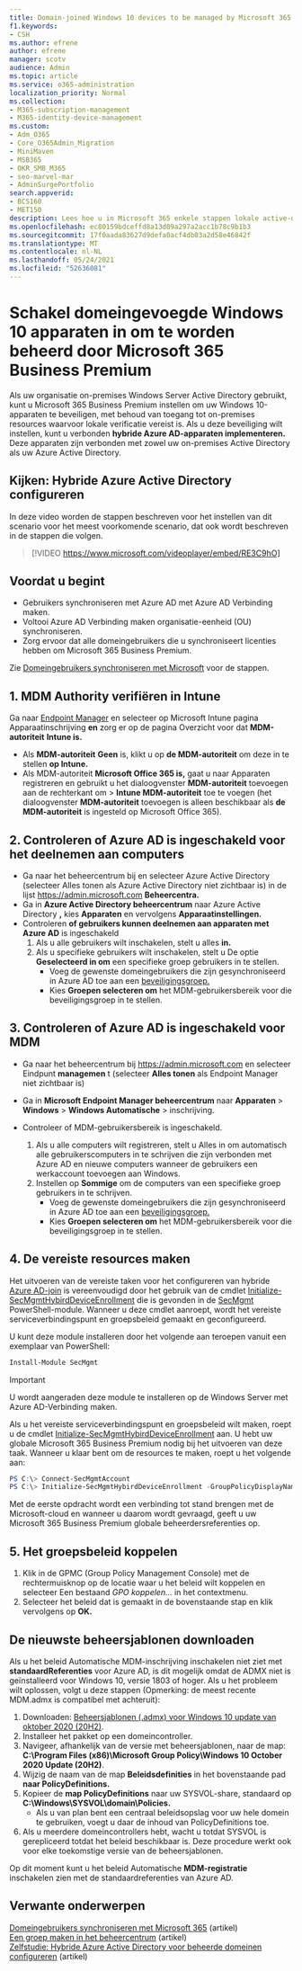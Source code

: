```yaml
---
title: Domain-joined Windows 10 devices to be managed by Microsoft 365 for business
f1.keywords:
- CSH
ms.author: efrene
author: efrene
manager: scotv
audience: Admin
ms.topic: article
ms.service: o365-administration
localization_priority: Normal
ms.collection:
- M365-subscription-management
- M365-identity-device-management
ms.custom:
- Adm_O365
- Core_O365Admin_Migration
- MiniMaven
- MSB365
- OKR_SMB_M365
- seo-marvel-mar
- AdminSurgePortfolio
search.appverid:
- BCS160
- MET150
description: Lees hoe u in Microsoft 365 enkele stappen lokale active-directory-apparaten Windows 10 kunt beveiligen.
ms.openlocfilehash: ec80159bdceffd8a13d09a297a2acc1b78c9b1b3
ms.sourcegitcommit: 17f0aada83627d9defa0acf4db03a2d58e46842f
ms.translationtype: MT
ms.contentlocale: nl-NL
ms.lasthandoff: 05/24/2021
ms.locfileid: "52636081"
---
```

# <a name="enable-domain-joined-windows-10-devices-to-be-managed-by-microsoft-365-business-premium"></a>Schakel domeingevoegde Windows 10 apparaten in om te worden beheerd door Microsoft 365 Business Premium

Als uw organisatie on-premises Windows Server Active Directory gebruikt, kunt u Microsoft 365 Business Premium instellen om uw Windows 10-apparaten te beveiligen, met behoud van toegang tot on-premises resources waarvoor lokale verificatie vereist is.
Als u deze beveiliging wilt instellen, kunt u verbonden **hybride Azure AD-apparaten implementeren.** Deze apparaten zijn verbonden met zowel uw on-premises Active Directory als uw Azure Active Directory.

## <a name="watch-configure-hybrid-azure-active-directory-join"></a>Kijken: Hybride Azure Active Directory configureren

In deze video worden de stappen beschreven voor het instellen van dit scenario voor het meest voorkomende scenario, dat ook wordt beschreven in de stappen die volgen.

> [!VIDEO https://www.microsoft.com/videoplayer/embed/RE3C9hO]
  
## <a name="before-you-begin"></a>Voordat u begint

- Gebruikers synchroniseren met Azure AD met Azure AD Verbinding maken.
- Voltooi Azure AD Verbinding maken organisatie-eenheid (OU) synchroniseren.
- Zorg ervoor dat alle domeingebruikers die u synchroniseert licenties hebben om Microsoft 365 Business Premium.

Zie [Domeingebruikers synchroniseren met Microsoft](manage-domain-users.md) voor de stappen.

## <a name="1-verify-mdm-authority-in-intune"></a>1. MDM Authority verifiëren in Intune

Ga naar [Endpoint Manager](https://endpoint.microsoft.com/#blade/Microsoft_Intune_Enrollment/EnrollmentMenu/overview) en selecteer op Microsoft Intune pagina Apparaatinschrijving **en** zorg  er op de pagina Overzicht voor dat **MDM-autoriteit** **Intune is.**

- Als **MDM-autoriteit** **Geen** is, klikt u op **de MDM-autoriteit** om deze in te stellen **op Intune.**
- Als MDM-autoriteit **Microsoft Office 365 is,** gaat u naar Apparaten registreren en gebruikt u het dialoogvenster **MDM-autoriteit** toevoegen aan de rechterkant om  >   **Intune MDM-autoriteit** toe te voegen (het dialoogvenster **MDM-autoriteit** toevoegen is alleen beschikbaar als **de MDM-autoriteit** is ingesteld op Microsoft Office 365). 

## <a name="2-verify-azure-ad-is-enabled-for-joining-computers"></a>2. Controleren of Azure AD is ingeschakeld voor het deelnemen aan computers

- Ga naar het beheercentrum bij en selecteer Azure Active Directory (selecteer Alles tonen als Azure Active Directory niet zichtbaar is) in de lijst <a href="https://go.microsoft.com/fwlink/p/?linkid=2024339" target="_blank">https://admin.microsoft.com</a> **Beheercentra.**  
- Ga in **Azure Active Directory beheercentrum** naar Azure Active Directory **,** kies **Apparaten** en vervolgens **Apparaatinstellingen.**
- Controleren **of gebruikers kunnen deelnemen aan apparaten met Azure AD** is ingeschakeld 
    1. Als u alle gebruikers wilt inschakelen, stelt u alles **in.**
    2. Als u specifieke gebruikers wilt inschakelen, stelt u De optie **Geselecteerd in om** een specifieke groep gebruikers in te stellen.
        - Voeg de gewenste domeingebruikers die zijn gesynchroniseerd in Azure AD toe aan een [beveiligingsgroep.](../admin/create-groups/create-groups.md)
        - Kies **Groepen selecteren om** het MDM-gebruikersbereik voor die beveiligingsgroep in te stellen.

## <a name="3-verify-azure-ad-is-enabled-for-mdm"></a>3. Controleren of Azure AD is ingeschakeld voor MDM

- Ga naar het beheercentrum bij <a href="https://go.microsoft.com/fwlink/p/?linkid=2024339" target="_blank">https://admin.microsoft.com</a> en selecteer Eindpunt **managemen** t (selecteer **Alles tonen** als Endpoint Manager niet zichtbaar is) 
- Ga in **Microsoft Endpoint Manager beheercentrum** naar **Apparaten**  >  **Windows**  >  **Windows Automatische**  >  inschrijving.
- Controleer of MDM-gebruikersbereik is ingeschakeld.

    1. Als u alle computers  wilt registreren, stelt u Alles in om automatisch alle gebruikerscomputers in te schrijven die zijn verbonden met Azure AD en nieuwe computers wanneer de gebruikers een werkaccount toevoegen aan Windows.
    2. Instellen op **Sommige** om de computers van een specifieke groep gebruikers in te schrijven.
        -  Voeg de gewenste domeingebruikers die zijn gesynchroniseerd in Azure AD toe aan een [beveiligingsgroep.](../admin/create-groups/create-groups.md)
        -  Kies **Groepen selecteren om** het MDM-gebruikersbereik voor die beveiligingsgroep in te stellen.

## <a name="4-create-the-required-resources"></a>4. De vereiste resources maken 

Het uitvoeren van de vereiste taken voor het configureren van hybride [Azure AD-join](/azure/active-directory/devices/hybrid-azuread-join-managed-domains#configure-hybrid-azure-ad-join) is vereenvoudigd door het gebruik van de cmdlet [Initialize-SecMgmtHybirdDeviceEnrollment](https://github.com/microsoft/secmgmt-open-powershell/blob/master/docs/help/Initialize-SecMgmtHybirdDeviceEnrollment.md) die is gevonden in de [SecMgmt](https://www.powershellgallery.com/packages/SecMgmt) PowerShell-module. Wanneer u deze cmdlet aanroept, wordt het vereiste serviceverbindingspunt en groepsbeleid gemaakt en geconfigureerd.

U kunt deze module installeren door het volgende aan teroepen vanuit een exemplaar van PowerShell:

```powershell
Install-Module SecMgmt
```

> [!IMPORTANT]
> U wordt aangeraden deze module te installeren op de Windows Server met Azure AD-Verbinding maken.

Als u het vereiste serviceverbindingspunt en groepsbeleid wilt maken, roept u de cmdlet  [Initialize-SecMgmtHybirdDeviceEnrollment](https://github.com/microsoft/secmgmt-open-powershell/blob/master/docs/help/Initialize-SecMgmtHybirdDeviceEnrollment.md) aan. U hebt uw globale Microsoft 365 Business Premium nodig bij het uitvoeren van deze taak. Wanneer u klaar bent om de resources te maken, roept u het volgende aan:

```powershell
PS C:\> Connect-SecMgmtAccount
PS C:\> Initialize-SecMgmtHybirdDeviceEnrollment -GroupPolicyDisplayName 'Device Management'
```

Met de eerste opdracht wordt een verbinding tot stand brengen met de Microsoft-cloud en wanneer u daarom wordt gevraagd, geeft u uw Microsoft 365 Business Premium globale beheerdersreferenties op.

## <a name="5-link-the-group-policy"></a>5. Het groepsbeleid koppelen

1. Klik in de GPMC (Group Policy Management Console) met de rechtermuisknop op de locatie waar u het beleid wilt koppelen en selecteer Een bestaand *GPO koppelen...* in het contextmenu.
2. Selecteer het beleid dat is gemaakt in de bovenstaande stap en klik vervolgens op **OK.**

## <a name="get-the-latest-administrative-templates"></a>De nieuwste beheersjablonen downloaden

Als u het beleid Automatische MDM-inschrijving inschakelen niet ziet met **standaardReferenties** voor Azure AD, is dit mogelijk omdat de ADMX niet is geïnstalleerd voor Windows 10, versie 1803 of hoger. Als u het probleem wilt oplossen, volgt u deze stappen (Opmerking: de meest recente MDM.admx is compatibel met achteruit):

1.  Downloaden: [Beheersjablonen (.admx) voor Windows 10 update van oktober 2020 (20H2)](https://www.microsoft.com/download/102157).
2.  Installeer het pakket op een domeincontroller.
3.  Navigeer, afhankelijk van de versie met beheersjablonen, naar de map: **C:\Program Files (x86)\Microsoft Group Policy\Windows 10 October 2020 Update (20H2)**.
4.  Wijzig de naam van de map **Beleidsdefinities** in het bovenstaande pad **naar PolicyDefinitions.**
5.  Kopieer de **map PolicyDefinitions** naar uw SYSVOL-share, standaard op **C:\Windows\SYSVOL\domain\Policies.** 
    -   Als u van plan bent een centraal beleidsopslag voor uw hele domein te gebruiken, voegt u daar de inhoud van PolicyDefinitions toe.
6.  Als u meerdere domeincontrollers hebt, wacht u totdat SYSVOL is gerepliceerd totdat het beleid beschikbaar is. Deze procedure werkt ook voor elke toekomstige versie van de beheersjablonen.

Op dit moment kunt u het beleid Automatische **MDM-registratie** inschakelen zien met de standaardreferenties van Azure AD.

## <a name="related-content"></a>Verwante onderwerpen

[Domeingebruikers synchroniseren met Microsoft 365](manage-domain-users.md) (artikel)\
[Een groep maken in het beheercentrum](../admin/create-groups/create-groups.md) (artikel)\
[Zelfstudie: Hybride Azure Active Directory voor beheerde domeinen configureren](/azure/active-directory/devices/hybrid-azuread-join-managed-domains.md) (artikel)